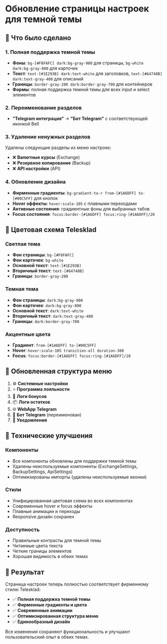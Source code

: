 # Обновление страницы настроек для темной темы

## 🎯 Что было сделано

### 1. Полная поддержка темной темы
- **Фоны**: `bg-[#F8FAFC] dark:bg-gray-900` для страницы, `bg-white dark:bg-gray-800` для карточек
- **Текст**: `text-[#1E293B] dark:text-white` для заголовков, `text-[#64748B] dark:text-gray-400` для описаний
- **Границы**: `border-gray-200 dark:border-gray-700` для контейнеров
- **Формы**: полная поддержка темной темы для всех input и select элементов

### 2. Переименование разделов
- **"Telegram интеграция"** → **"Бот Telegram"** с соответствующей иконкой Bell

### 3. Удаление ненужных разделов
Удалены следующие разделы из меню настроек:
- ❌ **Валютные курсы** (Exchange)
- ❌ **Резервное копирование** (Backup) 
- ❌ **API настройки** (API)

### 4. Обновление дизайна
- **Фирменные градиенты**: `bg-gradient-to-r from-[#1A6DFF] to-[#00C5FF]` для кнопок
- **Hover эффекты**: `hover:scale-105` с плавными переходами
- **Активные состояния**: градиентные фоны для выбранных табов
- **Focus состояния**: `focus:border-[#1A6DFF] focus:ring-[#1A6DFF]/20`

## 🎨 Цветовая схема Telesklad

### Светлая тема
- **Фон страницы**: `bg-[#F8FAFC]`
- **Фон карточек**: `bg-white`
- **Основной текст**: `text-[#1E293B]`
- **Вторичный текст**: `text-[#64748B]`
- **Границы**: `border-gray-200`

### Темная тема
- **Фон страницы**: `dark:bg-gray-900`
- **Фон карточек**: `dark:bg-gray-800`
- **Основной текст**: `dark:text-white`
- **Вторичный текст**: `dark:text-gray-400`
- **Границы**: `dark:border-gray-700`

### Акцентные цвета
- **Градиент**: `from-[#1A6DFF] to-[#00C5FF]`
- **Hover**: `hover:scale-105 transition-all duration-300`
- **Focus**: `focus:border-[#1A6DFF] focus:ring-[#1A6DFF]/20`

## 📱 Обновленная структура меню

1. ⚙️ **Системные настройки**
2. ⭐ **Программа лояльности**
3. 📄 **Логи бонусов**
4. 📦 **Логи остатков**
5. 🌐 **WebApp Telegram**
6. 🔔 **Бот Telegram** (переименован)
7. 📧 **Уведомления**

## 🔧 Технические улучшения

### Компоненты
- Все компоненты обновлены для поддержки темной темы
- Удалены неиспользуемые компоненты (ExchangeSettings, BackupSettings, ApiSettings)
- Оптимизированы импорты (удалены неиспользуемые иконки)

### Стили
- Унифицированная цветовая схема во всех компонентах
- Современные hover и focus эффекты
- Плавные анимации и переходы
- Responsive дизайн сохранен

### Доступность
- Правильные контрасты для темной темы
- Читаемые цвета текста
- Четкие границы элементов
- Хорошая видимость в обеих темах

## 🎯 Результат

Страница настроек теперь полностью соответствует фирменному стилю Telesklad:
- ✅ **Полная поддержка темной темы**
- ✅ **Фирменные градиенты и цвета**
- ✅ **Современные анимации**
- ✅ **Оптимизированная структура меню**
- ✅ **Единообразный дизайн**

Все изменения сохраняют функциональность и улучшают пользовательский опыт в обеих темах. 